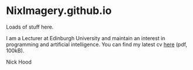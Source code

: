 # NixImagery.github.io

Loads of stuff here. 

I am a Lecturer at Edinburgh University and maintain an interest in programming and artificial intelligence. You can find my latest cv [here](https://github.com/NixImagery/CV/blob/master/cv.pdf) (pdf, 100kB).


Nick Hood
